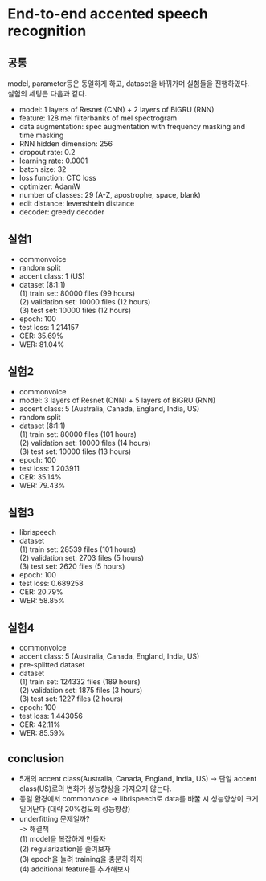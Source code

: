 # End-to-end accented speech recognition
## 공통
model, parameter등은 동일하게 하고, dataset을 바꿔가며 실험들을 진행하였다.  
실험의 세팅은 다음과 같다.  

- model: 1 layers of Resnet (CNN) + 2 layers of BiGRU (RNN)
- feature: 128 mel filterbanks of mel spectrogram
- data augmentation: spec augmentation with frequency masking and time masking
- RNN hidden dimension: 256
- dropout rate: 0.2
- learning rate: 0.0001
- batch size: 32
- loss function: CTC loss
- optimizer: AdamW
- number of classes: 29 (A-Z, apostrophe, space, blank)
- edit distance: levenshtein distance
- decoder: greedy decoder

## 실험1
- commonvoice
- random split
- accent class: 1 (US)
- dataset (8:1:1)  
(1) train set: 80000 files (99 hours)  
(2) validation set: 10000 files (12 hours)  
(3) test set: 10000 files (12 hours)  
- epoch: 100
- test loss: 1.214157
- CER: 35.69%
- WER: 81.04%

## 실험2
- commonvoice
- model: 3 layers of Resnet (CNN) + 5 layers of BiGRU (RNN)
- accent class: 5 (Australia, Canada, England, India, US)
- random split
- dataset (8:1:1)  
(1) train set: 80000 files (101 hours)  
(2) validation set: 10000 files (14 hours)  
(3) test set: 10000 files (13 hours)  
- epoch: 100
- test loss: 1.203911
- CER: 35.14%
- WER: 79.43%

## 실험3
- librispeech
- dataset  
(1) train set: 28539 files (101 hours)  
(2) validation set: 2703 files (5 hours)  
(3) test set: 2620 files (5 hours)  
- epoch: 100
- test loss: 0.689258
- CER: 20.79%
- WER: 58.85%

## 실험4
- commonvoice
- accent class: 5 (Australia, Canada, England, India, US)
- pre-splitted dataset
- dataset  
(1) train set:  124332 files (189 hours)  
(2) validation set:  1875 files (3 hours)  
(3) test set:  1227 files (2 hours)  
- epoch: 100
- test loss: 1.443056
- CER: 42.11%
- WER: 85.59%

## conclusion
- 5개의 accent class(Australia, Canada, England, India, US) -> 단일 accent class(US)로의 변화가 성능향상을 가져오지 않는다.
- 동일 환경에서 commonvoice -> librispeech로 data를 바꿀 시 성능향상이 크게 일어난다 (대략 20%정도의 성능향상)
- underfitting 문제일까?  
-> 해결책  
(1) model을 복잡하게 만들자  
(2) regularization을 줄여보자  
(3) epoch을 늘려 training을 충분히 하자  
(4) additional feature를 추가해보자  